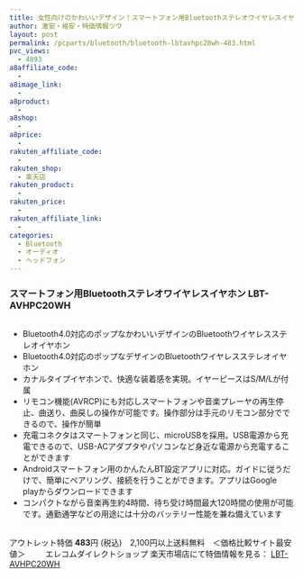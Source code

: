 ```yaml
---
title: 女性向けのかわいいデザイン！スマートフォン用Bluetoothステレオワイヤレスイヤホン LBT-AVHPC20WH 特価483円！
author: 激安・格安・特価情報ツウ
layout: post
permalink: /pcparts/bluetooth/bluetooth-lbtavhpc20wh-483.html
pvc_views:
  - 4893
a8affiliate_code:
  -
a8image_link:
  -
a8product:
  -
a8shop:
  -
a8price:
  -
rakuten_affiliate_code:
  -
rakuten_shop:
  - 楽天店
rakuten_product:
  -
rakuten_price:
  -
rakuten_affiliate_link:
  -
categories:
  - Bluetooth
  - オーディオ
  - ヘッドフォン
---
```

### スマートフォン用Bluetoothステレオワイヤレスイヤホン LBT-AVHPC20WH

<div class="img-bg2 img_L">
  <a href="//hb.afl.rakuten.co.jp/hgc/03dad0a3.8366a82c.03dad0a4.f334497d/?pc=http%3a%2f%2fitem.rakuten.co.jp%2felecom%2f4992072062481%2f%3fscid%3daf_link_img&m=http%3a%2f%2fm.rakuten.co.jp%2felecom%2fi%2f10023912%2f" target="_blank"><img src="//hbb.afl.rakuten.co.jp/hgb/?pc=http%3a%2f%2fthumbnail.image.rakuten.co.jp%2f%400_mall%2felecom%2fcabinet%2f200_18%2flbt-avhpc20wh_03.jpg%3f_ex%3d128x128&m=http%3a%2f%2fthumbnail.image.rakuten.co.jp%2f%400_mall%2felecom%2fcabinet%2f200_18%2flbt-avhpc20wh_03.jpg" border="0" title="" alt="" /></a>
</div>

<!--more-->

  * Bluetooth4.0対応のポップなかわいいデザインのBluetoothワイヤレスステレオイヤホン
  * Bluetooth4.0対応のポップなデザインのBluetoothワイヤレスステレオイヤホン
  * カナルタイプイヤホンで、快適な装着感を実現。イヤーピースはS/M/Lが付属
  * リモコン機能(AVRCP)にも対応しスマートフォンや音楽プレーヤの再生停止、曲送り、曲戻しの操作が可能です。操作部分は手元のリモコン部分でできるので、操作が簡単
  * 充電コネクタはスマートフォンと同じ、microUSBを採用。USB電源から充電できるので、USB-ACアダプタやパソコンなど身近な電源から充電することができます
  * Androidスマートフォン用のかんたんBT設定アプリに対応。ガイドに従うだけで、簡単にペアリング、接続を行うことができます。アプリはGoogle playからダウンロードできます
  * コンパクトながら音楽再生約4時間、待ち受け時間最大120時間の使用が可能です。通勤通学などの用途には十分のバッテリー性能を兼ね備えています

<br clear="all" />アウトレット特価 <span class="tokka-price"><strong>483</strong></span>円 (税込)　2,100円以上送料無料　＜価格比較サイト最安値＞
　　
エレコムダイレクトショップ 楽天市場店にて特価情報を見る： <a href="//hb.afl.rakuten.co.jp/hgc/03dad0a3.8366a82c.03dad0a4.f334497d/?pc=http%3a%2f%2fitem.rakuten.co.jp%2felecom%2f4992072062481%2f%3fscid%3daf_link_img&m=http%3a%2f%2fm.rakuten.co.jp%2felecom%2fi%2f10023912%2f" target="_blank"><span class="fs150p">LBT-AVHPC20WH</span></a>